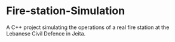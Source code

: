 # Fire-station-Simulation
A C++ project simulating the operations of a real fire station at the Lebanese Civil Defence in Jeita.
